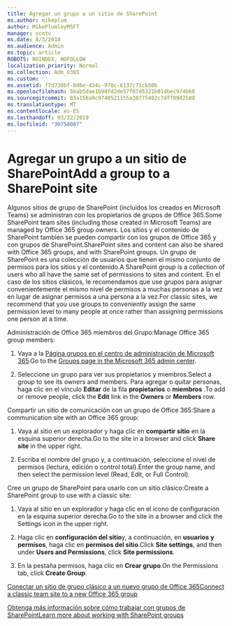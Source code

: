 ```yaml
---
title: Agregar un grupo a un sitio de SharePoint
ms.author: mikeplum
author: MikePlumleyMSFT
manager: scotv
ms.date: 8/3/2018
ms.audience: Admin
ms.topic: article
ROBOTS: NOINDEX, NOFOLLOW
localization_priority: Normal
ms.collection: Adm_O365
ms.custom: ''
ms.assetid: f7d730bf-0d6e-424c-970c-6137c71cb50b
ms.openlocfilehash: 5bab5dae1b98fd2de57f07d5321b01dbec974b60
ms.sourcegitcommit: 03a156a9c9740521155a30775492c7dff0982588
ms.translationtype: MT
ms.contentlocale: es-ES
ms.lasthandoff: 03/22/2019
ms.locfileid: "30758087"
---
```

# <a name="add-a-group-to-a-sharepoint-site"></a><span data-ttu-id="531f7-102">Agregar un grupo a un sitio de SharePoint</span><span class="sxs-lookup"><span data-stu-id="531f7-102">Add a group to a SharePoint site</span></span>

<span data-ttu-id="531f7-103">Algunos sitios de grupo de SharePoint (incluidos los creados en Microsoft Teams) se administran con los propietarios de grupos de Office 365.</span><span class="sxs-lookup"><span data-stu-id="531f7-103">Some SharePoint team sites (including those created in Microsoft Teams) are managed by Office 365 group owners.</span></span> <span data-ttu-id="531f7-104">Los sitios y el contenido de SharePoint también se pueden compartir con los grupos de Office 365 y con grupos de SharePoint.</span><span class="sxs-lookup"><span data-stu-id="531f7-104">SharePoint sites and content can also be shared with Office 365 groups, and with SharePoint groups.</span></span> <span data-ttu-id="531f7-105">Un grupo de SharePoint es una colección de usuarios que tienen el mismo conjunto de permisos para los sitios y el contenido.</span><span class="sxs-lookup"><span data-stu-id="531f7-105">A SharePoint group is a collection of users who all have the same set of permissions to sites and content.</span></span> <span data-ttu-id="531f7-106">En el caso de los sitios clásicos, le recomendamos que use grupos para asignar convenientemente el mismo nivel de permisos a muchas personas a la vez en lugar de asignar permisos a una persona a la vez.</span><span class="sxs-lookup"><span data-stu-id="531f7-106">For classic sites, we recommend that you use groups to conveniently assign the same permission level to many people at once rather than assigning permissions one person at a time.</span></span>
  
<span data-ttu-id="531f7-107">Administración de Office 365 miembros del Grupo:</span><span class="sxs-lookup"><span data-stu-id="531f7-107">Manage Office 365 group members:</span></span>
  
1. <span data-ttu-id="531f7-108">Vaya a la [Página grupos en el centro de administración de Microsoft 365](https://portal.office.com/adminportal/home#/groups).</span><span class="sxs-lookup"><span data-stu-id="531f7-108">Go to the [Groups page in the Microsoft 365 admin center](https://portal.office.com/adminportal/home#/groups).</span></span>
    
2. <span data-ttu-id="531f7-109">Seleccione un grupo para ver sus propietarios y miembros.</span><span class="sxs-lookup"><span data-stu-id="531f7-109">Select a group to see its owners and members.</span></span> <span data-ttu-id="531f7-110">Para agregar o quitar personas, haga clic en el vínculo **Editar** de la fila **propietarios** o **miembros** .</span><span class="sxs-lookup"><span data-stu-id="531f7-110">To add or remove people, click the **Edit** link in the **Owners** or **Members** row.</span></span> 
    
<span data-ttu-id="531f7-111">Compartir un sitio de comunicación con un grupo de Office 365:</span><span class="sxs-lookup"><span data-stu-id="531f7-111">Share a communication site with an Office 365 group:</span></span>
  
1. <span data-ttu-id="531f7-112">Vaya al sitio en un explorador y haga clic en **compartir sitio** en la esquina superior derecha.</span><span class="sxs-lookup"><span data-stu-id="531f7-112">Go to the site in a browser and click **Share site** in the upper right.</span></span> 
    
2. <span data-ttu-id="531f7-113">Escriba el nombre del grupo y, a continuación, seleccione el nivel de permisos (lectura, edición o control total).</span><span class="sxs-lookup"><span data-stu-id="531f7-113">Enter the group name, and then select the permission level (Read, Edit, or Full Control).</span></span>
    
<span data-ttu-id="531f7-114">Cree un grupo de SharePoint para usarlo con un sitio clásico:</span><span class="sxs-lookup"><span data-stu-id="531f7-114">Create a SharePoint group to use with a classic site:</span></span>
  
1. <span data-ttu-id="531f7-115">Vaya al sitio en un explorador y haga clic en el icono de configuración en la esquina superior derecha.</span><span class="sxs-lookup"><span data-stu-id="531f7-115">Go to the site in a browser and click the Settings icon in the upper right.</span></span>
    
2. <span data-ttu-id="531f7-116">Haga clic en **configuración del sitio**y, a continuación, en **usuarios y permisos**, haga clic en **permisos del sitio**.</span><span class="sxs-lookup"><span data-stu-id="531f7-116">Click **Site settings**, and then under **Users and Permissions**, click **Site permissions**.</span></span>
    
3. <span data-ttu-id="531f7-117">En la pestaña permisos, haga clic en **Crear grupo**.</span><span class="sxs-lookup"><span data-stu-id="531f7-117">On the Permissions tab, click **Create Group**.</span></span>
    
[<span data-ttu-id="531f7-118">Conectar un sitio de grupo clásico a un nuevo grupo de Office 365</span><span class="sxs-lookup"><span data-stu-id="531f7-118">Connect a classic team site to a new Office 365 group</span></span>](https://go.microsoft.com/fwlink/?linkid=2008654)
  
[<span data-ttu-id="531f7-119">Obtenga más información sobre cómo trabajar con grupos de SharePoint</span><span class="sxs-lookup"><span data-stu-id="531f7-119">Learn more about working with SharePoint groups</span></span>](https://go.microsoft.com/fwlink/?linkid=874658)
  

